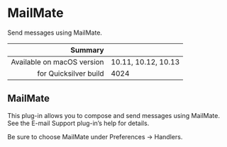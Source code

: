 # MailMate

Send messages using MailMate.

 Summary                    | &nbsp; 
---------------------------:|:--------------------
 Available on macOS version | 10.11, 10.12, 10.13
      for Quicksilver build | 4024


## MailMate

This plug-in allows you to compose and send messages using MailMate. See the
E-mail Support plug-in’s help for details.

Be sure to choose MailMate under Preferences → Handlers.